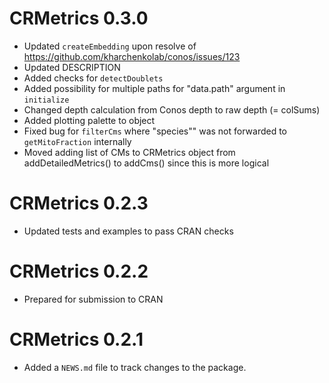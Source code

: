 # CRMetrics 0.3.0

* Updated `createEmbedding` upon resolve of https://github.com/kharchenkolab/conos/issues/123
* Updated DESCRIPTION
* Added checks for `detectDoublets`
* Added possibility for multiple paths for "data.path" argument in `initialize`
* Changed depth calculation from Conos depth to raw depth (= colSums)
* Added plotting palette to object
* Fixed bug for `filterCms` where "species"" was not forwarded to `getMitoFraction` internally
* Moved adding list of CMs to CRMetrics object from addDetailedMetrics() to addCms() since this is more logical

# CRMetrics 0.2.3

* Updated tests and examples to pass CRAN checks

# CRMetrics 0.2.2

* Prepared for submission to CRAN

# CRMetrics 0.2.1

* Added a `NEWS.md` file to track changes to the package.
